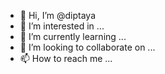 - 👋 Hi, I’m @diptaya
- 👀 I’m interested in ...
- 🌱 I’m currently learning ...
- 💞️ I’m looking to collaborate on ...
- 📫 How to reach me ...

<!---
diptaya/diptaya is a ✨ special ✨ repository because its `README.md` (this file) appears on your GitHub profile.
You can click the Preview link to take a look at your changes.
--->
